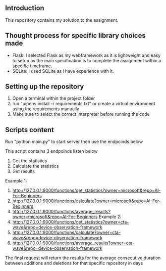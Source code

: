 ## Introduction
This repository contains my solution to the assignment.

## Thought process for specific library choices made
*   Flask: I selected Flask as my webframework as it is lightweight and easy to setup as the main 
specification is to complete the assignment within a specific timeframe.
*   SQLite: I used SQLite as I have experience with it.


## Setting up the repository
1. Open a terminal within the project folder
2. run "pipenv install -r requirements.txt" or create a virtual environment using the requirements manually
3. Make sure to select the correct interpreter before running the code

## Scripts content
Run "python main.py" to start server then use the endpoinds below

This script contains 3 endpoinds listen below
1. Get the statistics 
2. Calculate the statistics
3. Get results

Example 1:
1. http://127.0.0.1:9000/functions/get_statistics?owner=microsoft&repo=AI-For-Beginners
2. http://127.0.0.1:9000/functions/calculate?owner=microsoft&repo=AI-For-Beginners
3. http://127.0.0.1:9000/functions/average_results?owner=microsoft&repo=AI-For-Beginners
Example 2:
1. http://127.0.0.1:9000/functions/get_statistics?owner=cta-wave&repo=device-observation-framework
2. http://127.0.0.1:9000/functions/calculate?owner=cta-wave&repo=device-observation-framework
3. http://127.0.0.1:9000/functions/average_results?owner=cta-wave&repo=device-observation-framework


The final request will return the results for the average consecutive duration between additions and deletions for that specific repository in days

